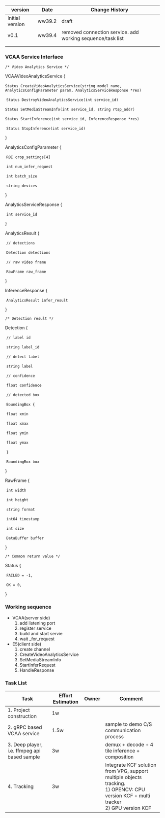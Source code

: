 

| version         | Date   | Change History                                             |
| --------------- | ------ | ---------------------------------------------------------- |
| Initial version | ww39.2 | draft                                                      |
| v0.1            | ww39.4 | removed connection service. add working sequence/task list |
|                 |        |                                                            |
|                 |        |                                                            |



### VCAA Service Interface



`/* Video Analytics Service */`

VCAAVideoAnalyticsService {

​	`Status CreateVideoAnalyticsService(string model_name, AnalyticsConfigParameter param, AnalyticsServiceResponse *res)`

​	`Status DestroyVideoAnalyticsService(int service_id)`

​	`Status SetMediaStreamInfo(int service_id, string rtsp_addr)`

​	`Status StartInference(int service_id, InferenceResponse *res)`

​	`Status StopInference(int service_id)`

}

AnalyticsConfigParameter {

​	`ROI crop_settings[4]`

​	`int num_infer_request`

​	`int batch_size`

​	`string devices`

}

AnalyticsServiceResponse {

​	`int service_id`

}

AnalyticsResult {

​	`// detections`

​	`Detection detections`

​	`// raw video frame`

​	`RawFrame raw_frame`

}

InferenceResponse {

​	`AnalyticsResult infer_result`

}

`/* Detection result */`

Detection {

​	`// label id`

​    `string label_id`

​    `// detect label`

​    `string label`

​    `// confidence`

​    `float confidence`

​    `// detected box`

​    `BoundingBox {`

​        `float xmin`

​        `float xmax`

​        `float ymin`

​        `float ymax`

​    `}`

​    `BoundingBox box`

}

RawFrame {

​	`int width`

​	`int height`

​	`string format`

​	`int64 timestamp`

​	`int size`

​	`DataBuffer buffer`

}

`/* Common return value */`

Status {

​	`FAILED = -1,`

​	`OK = 0,`

}



### Working sequence

- VCAA(server side)
  1. add listening port
  2. register service
  3. build and start servie
  4. wait _for_request
- E5(client side)
  1. create channel
  2. CreateVideoAnalyticsService
  3. SetMediaStreamInfo
  4. StartInferRequest
  5. HandleResponse



### Task List

| Task                                         | Effort Estimation | Owner | Comment                                                      |
| -------------------------------------------- | ----------------- | ----- | ------------------------------------------------------------ |
| 1. Project construction                      | 1w                |       |                                                              |
| 2. gRPC based VCAA service                   | 1.5w              |       | sample to demo C/S communication process                     |
| 3. Deep player, i.e. ffmpeg api based sample | 3w                |       | demux + decode + 4 tile inference + composition              |
| 4. Tracking                                  | 3w                |       | Integrate KCF solution from VPG, support multiple objects tracking.<br />1) OPENCV: CPU version KCF + multi tracker<br />2) GPU version KCF |

